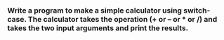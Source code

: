 ### Write a program to make a simple calculator using switch-case. The calculator takes the operation (+ or – or * or /) and takes the two input arguments and print the results.
